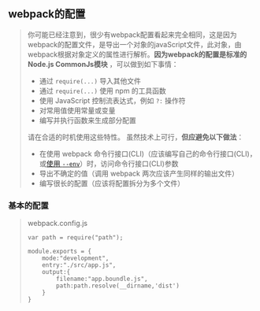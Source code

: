 ## webpack的配置

> 你可能已经注意到，很少有webpack配置看起来完全相同，这是因为webpack的配置文件，是导出一个对象的javaScript文件，此对象，由webpack根据对象定义的属性进行解析。**因为webpack的配置是标准的Node.js CommonJs模块** ，可以做到如下事情：
>
> - 通过 `require(...)` 导入其他文件
> - 通过 `require(...)` 使用 npm 的工具函数
> - 使用 JavaScript 控制流表达式，例如 `?:` 操作符
> - 对常用值使用常量或变量
> - 编写并执行函数来生成部分配置
>
> 请在合适的时机使用这些特性。 虽然技术上可行，**但应避免以下做法**： 
>
> - 在使用 webpack 命令行接口(CLI)（应该编写自己的命令行接口(CLI)，或[使用 `--env`](https://webpack.docschina.org/configuration/configuration-types/)）时，访问命令行接口(CLI)参数
> - 导出不确定的值（调用 webpack 两次应该产生同样的输出文件）
> - 编写很长的配置（应该将配置拆分为多个文件）

### 基本的配置

> webpack.config.js
>
> ```
> var path = require("path");
> 
> module.exports = {
>     mode:"development",
>     entry:"./src/app.js",
>     output:{
>         filename:"app.boundle.js",
>         path:path.resolve(__dirname,'dist')
>     }
> }
> ```



